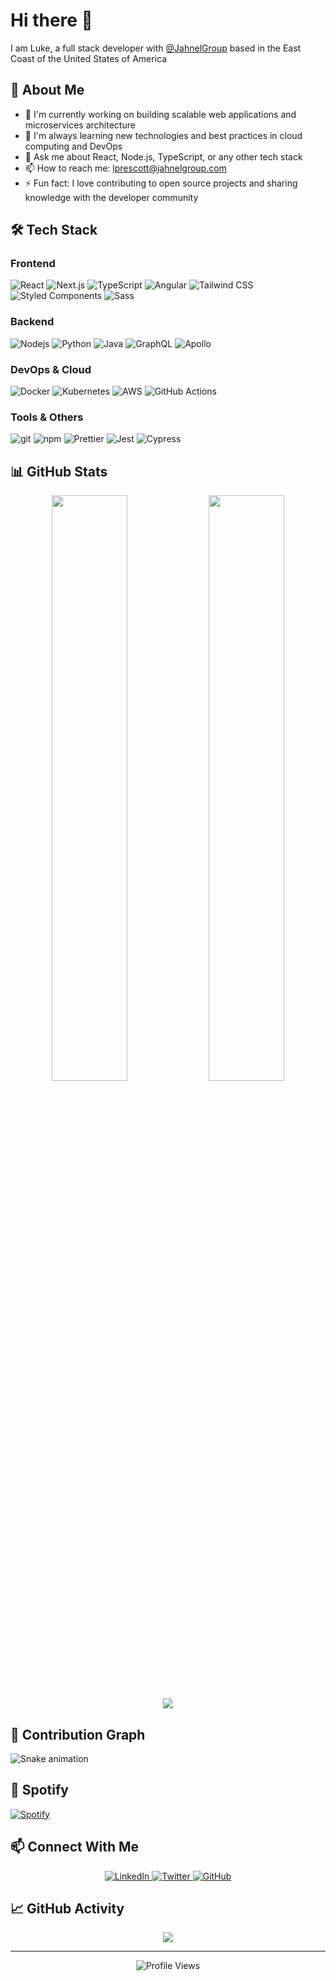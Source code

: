 # Hi there 👋

I am Luke, a full stack developer with [@JahnelGroup](https://www.jahnelgroup.com/) based in the East Coast of the United States of America <img src="https://cdn-icons-png.flaticon.com/512/323/323310.png" width="13"/>

## 🚀 About Me

-   🔭 I'm currently working on building scalable web applications and microservices architecture
-   🌱 I'm always learning new technologies and best practices in cloud computing and DevOps
-   💬 Ask me about React, Node.js, TypeScript, or any other tech stack
-   📫 How to reach me: [lprescott@jahnelgroup.com](mailto:lprescott@jahnelgroup.com)
-   ⚡ Fun fact: I love contributing to open source projects and sharing knowledge with the developer community

## 🛠️ Tech Stack

### Frontend

<p>
  <img alt="React" src="https://img.shields.io/badge/-React-45b8d8?style=flat-square&logo=react&logoColor=white" />
  <img alt="Next.js" src="https://img.shields.io/badge/-Next.js-000000?style=flat-square&logo=next.js&logoColor=white" />
  <img alt="TypeScript" src="https://img.shields.io/badge/-TypeScript-007ACC?style=flat-square&logo=typescript&logoColor=white" />
  <img alt="Angular" src="https://img.shields.io/badge/-Angular-DD0031?style=flat-square&logo=angular&logoColor=white" />
  <img alt="Tailwind CSS" src="https://img.shields.io/badge/-Tailwind_CSS-38B2AC?style=flat-square&logo=tailwind-css&logoColor=white" />
  <img alt="Styled Components" src="https://img.shields.io/badge/-Styled_Components-db7092?style=flat-square&logo=styled-components&logoColor=white" />
  <img alt="Sass" src="https://img.shields.io/badge/-Sass-CC6699?style=flat-square&logo=sass&logoColor=white" />
</p>

### Backend

<p>
  <img alt="Nodejs" src="https://img.shields.io/badge/-Nodejs-43853d?style=flat-square&logo=Node.js&logoColor=white" />
  <img alt="Python" src="https://img.shields.io/badge/-Python-green?style=flat-square&logo=python&logoColor=white" />
  <img alt="Java" src="https://img.shields.io/badge/-Java-red?style=flat-square&logo=Java&logoColor=white" />
  <img alt="GraphQL" src="https://img.shields.io/badge/-GraphQL-E10098?style=flat-square&logo=graphql&logoColor=white" />
  <img alt="Apollo" src="https://img.shields.io/badge/-Apollo%20GraphQL-311C87?style=flat-square&logo=apollo-graphql&logoColor=white" />
</p>

### DevOps & Cloud

<p>
  <img alt="Docker" src="https://img.shields.io/badge/-Docker-46a2f1?style=flat-square&logo=docker&logoColor=white" />
  <img alt="Kubernetes" src="https://img.shields.io/badge/-Kubernetes-326CE5?style=flat-square&logo=kubernetes&logoColor=white" />
  <img alt="AWS" src="https://img.shields.io/badge/-AWS-232F3E?style=flat-square&logo=amazon-aws&logoColor=white" />
  <img alt="GitHub Actions" src="https://img.shields.io/badge/-GitHub_Actions-2088FF?style=flat-square&logo=github-actions&logoColor=white" />
</p>

### Tools & Others

<p>
  <img alt="git" src="https://img.shields.io/badge/-Git-F05032?style=flat-square&logo=git&logoColor=white" />
  <img alt="npm" src="https://img.shields.io/badge/-NPM-CB3837?style=flat-square&logo=npm&logoColor=white" />
  <img alt="Prettier" src="https://img.shields.io/badge/-Prettier-46a2f1?style=flat-square&logo=prettier&logoColor=white" />
  <img alt="Jest" src="https://img.shields.io/badge/-Jest-C21325?style=flat-square&logo=jest&logoColor=white" />
  <img alt="Cypress" src="https://img.shields.io/badge/-Cypress-17202C?style=flat-square&logo=cypress&logoColor=white" />
</p>

## 📊 GitHub Stats

<p align="center">
  <img width="49%" src="https://github-readme-streak-stats.herokuapp.com?user=lprescott&theme=dark&hide_border=true" />
  <img width="49%" src="https://github-readme-stats-git-masterrstaa-rickstaa.vercel.app/api?username=lprescott&show_icons=true&theme=dark&hide_border=true&count_private=true" />
</p>

<p align="center">
  <img src="https://github-profile-trophy.vercel.app/?username=lprescott&theme=darkhub&no-frame=true&column=7&margin-w=15&margin-h=15" />
</p>

## 🐍 Contribution Graph

![Snake animation](https://github.com/lprescott/lprescott/blob/output/github-contribution-grid-snake.svg)

## 🎵 Spotify

[![Spotify](https://novatorem.vercel.app/api/spotify)](https://open.spotify.com/user/ran491z2kas8p5d23x6ivvfm0)

## 📫 Connect With Me

<p align="center">
  <a href="https://linkedin.com/in/lprescott">
    <img alt="LinkedIn" src="https://img.shields.io/badge/-LinkedIn-0077B5?style=flat-square&logo=linkedin&logoColor=white" />
  </a>
  <a href="https://twitter.com/lprescott">
    <img alt="Twitter" src="https://img.shields.io/badge/-Twitter-1DA1F2?style=flat-square&logo=twitter&logoColor=white" />
  </a>
  <a href="https://github.com/lprescott">
    <img alt="GitHub" src="https://img.shields.io/badge/-GitHub-181717?style=flat-square&logo=github&logoColor=white" />
  </a>
</p>

## 📈 GitHub Activity

<p align="center">
  <img src="https://github-readme-activity-graph.vercel.app/graph?username=lprescott&theme=react-dark&hide_border=true&area=true" />
</p>

---

<p align="center">
  <img src="https://komarev.com/ghpvc/?username=lprescott&label=Profile%20views&color=0e75b6&style=flat" alt="Profile Views" />
</p>
